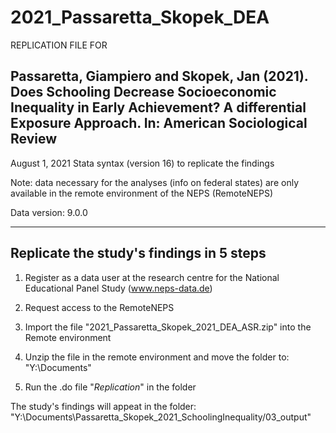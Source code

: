 # 2021_Passaretta_Skopek_DEA
REPLICATION FILE FOR

Passaretta, Giampiero and Skopek, Jan (2021). Does Schooling Decrease Socioeconomic Inequality in Early Achievement? A differential Exposure Approach. In: American Sociological Review
--------------------------------------------------------------------------------------------------------------------------------------------------------------------------------------------

August 1, 2021
Stata syntax (version 16) to replicate the findings

Note:  data necessary for the analyses (info on federal states) are only available in the remote environment of the NEPS (RemoteNEPS)

Data version: 9.0.0

-------------------------------------------------------------------------------------------------------------------
Replicate the study's findings in 5 steps
-------------------------------------------------------------------------------------------------------------------

1. Register as a data user at the research centre for the National Educational Panel Study (www.neps-data.de)
	
2. Request access to the RemoteNEPS

3. Import the file "2021_Passaretta_Skopek_2021_DEA_ASR.zip" into the Remote environment

4. Unzip the file in the remote environment and move the folder to: "Y:\Documents"

5. Run the .do file "_Replication_" in the folder

The study's findings will appeat in the folder: "Y:\Documents\Passaretta_Skopek_2021_SchoolingInequality/03_output"

